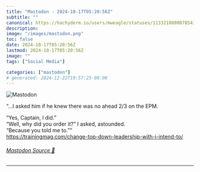 ```yaml
---
title: "Mastodon - 2024-10-17T05:20:56Z"
subtitle: ""
canonical: https://hachyderm.io/users/mweagle/statuses/113321080007854394
description:
image: "/images/mastodon.png"
toc: false
date: 2024-10-17T05:20:56Z
lastmod: 2024-10-17T05:20:56Z
image: ""
tags: ["Social Media"]

categories: ["mastodon"]
# generated: 2024-12-22T19:57:25-08:00
---
```

![Mastodon](/images/mastodon.png)

<p>“…I asked him if he knew there was no ahead 2/3 on the EPM.</p><p>“Yes, Captain, I did.”<br />“Well, why did you order it?” I asked, astounded.<br />“Because you told me to.””<br /><a href="https://trainingmag.com/change-top-down-leadership-with-i-intend-to/" target="_blank" rel="nofollow noopener noreferrer" translate="no"><span class="invisible">https://</span><span class="ellipsis">trainingmag.com/change-top-dow</span><span class="invisible">n-leadership-with-i-intend-to/</span></a></p>


###### [Mastodon Source 🐘](https://hachyderm.io/@mweagle/113321080007854394)

___

